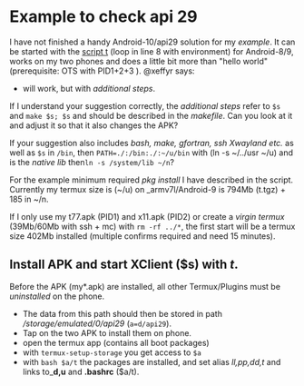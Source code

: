 # Example to check api 29
I have not finished a handy Android-10/api29 solution for my _example_. It can be started with the [script t]() (loop in line 8 with environment) for Android-8/9, works on my two phones and does a little bit more than "hello world" (prerequisite: OTS with PID1+2+3 ). @xeffyr says:
- will work, but with _additional steps_.

If I understand your suggestion correctly, the _additional steps_ refer to `$s` and `make $s; $s` and should be described in the _makefile_.
Can you look at it and adjust it so that it also changes the APK?

If your suggestion also includes _bash, make, gfortran, ssh Xwayland etc._ as well as `$s` in `/bin`, then 
`PATH=./:/bin:./:~/u/bin` with (ln -s ~/../usr ~/u) and is the _native lib_ then`ln -s /system/lib ~/n`?

For the example minimum required _pkg install_ I have described in the script.
Currently my termux size is (~/u) on _armv7l/Android-9 is 794Mb (t.tgz) + 185 in ~/n.

If I only use my t77.apk (PID1) and x11.apk (PID2) or create a _virgin termux_ (39Mb/60Mb with ssh + mc) with `rm -rf ../*`, the first start will be a termux size 402Mb installed (multiple confirms required and need 15 minutes).
## Install APK and start XClient ($s) with _t_.
Before the APK (my*.apk) are installed, all other Termux/Plugins must be _uninstalled_ on the phone.
- The data from this path should then be stored in path _/storage/emulated/0/api29_ (`a=d/api29`).
- Tap on the two APK to install them on phone.
- open the termux app (contains all boot packages)
- with `termux-setup-storage` you get access to `$a`
- with `bash $a/t` the packages are installed, and set alias _ll,pp,dd,t_ and links to_**d,u** and **.bashrc** ($a/t).
